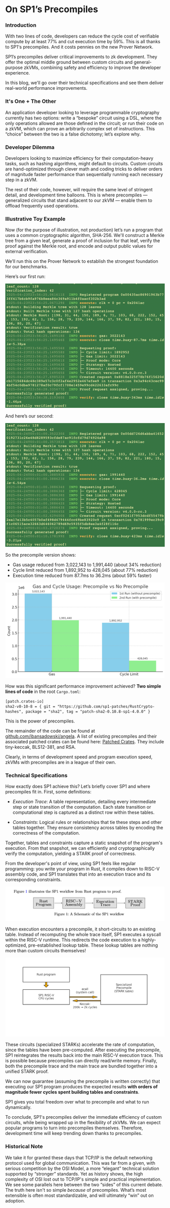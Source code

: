 # On SP1’s Precompiles

### Introduction

With two lines of code, developers can reduce the cycle cost of verifiable compute by at least 77% and cut execution time by 59%. This is all thanks to SP1's precompiles. And it costs pennies on the new Prover Network.

SP1’s precompiles deliver critical improvements to zk development. They offer the optimal middle ground between custom circuits and general-purpose zkVMs, combining safety and efficiency to improve the developer experience. 

In this blog, we'll go over their technical specifications and see them deliver real-world performance improvements. 

### It's One + The Other

An application developer looking to leverage programmable cryptography currently has two options: write a “bespoke” circuit using a DSL, where the only operations allowed are those defined in the circuit; or run their code on a zkVM, which can prove an arbitrarily complex set of instructions. This “choice” between the two is a false dichotomy; let’s explore why. 

### Developer Dilemma

Developers looking to maximize efficiency for their computation-heavy tasks, such as hashing algorithms, might default to circuits. Custom circuits are hand-optimized through clever math and coding tricks to deliver orders of magnitude faster performance than sequentially running each necessary step in a zkVM. 

The rest of their code, however, will require the same level of stringent detail, and development time balloons.
This is where precompiles — generalized circuits that stand adjacent to our zkVM — enable them to offload frequently used operations.

### Illustrative Toy Example

Now (for the purpose of illustration, not production) let’s run a program that uses a common cryptographic algorithm, SHA-256. We'll construct a Merkle tree from a given leaf, generate a proof of inclusion for that leaf, verify the proof against the Merkle root, and encode and output public values for external verification.

We’ll run this on the Prover Network to establish the strongest foundation for our benchmarks.

Here’s our first run:

![1st Run](Figures/1stRun.png "1st Run")

And here’s our second:

![2nd Run](Figures/2ndRun.png "2nd Run")

So the precompile version shows:
- Gas usage reduced from 3,022,143 to 1,991,440 (about 34% reduction)
- Cycle limit reduced from 1,892,952 to 428,045 (about 77% reduction)
- Execution time reduced from 87.7ms to 36.2ms (about 59% faster)

![Comparison](Figures/comparison.png "Comparison")

How was this significant performance improvement achieved? **Two simple lines of code** in the root ```Cargo.toml```:
``` 
[patch.crates-io]
sha2-v0-10-8 = { git = "https://github.com/sp1-patches/RustCrypto-hashes", package = "sha2", tag = "patch-sha2-0.10.8-sp1-4.0.0" } 
```
This is the power of precompiles.

The remainder of the code can be found at [github.com/ibansadowski/angela](https://github.com/ibansadowski/angela). A list of existing precompiles and their associated patched crates can be found here: [Patched Crates](https://docs.succinct.xyz/docs/sp1/optimizing-programs/precompiles#patched-crates). They include tiny-keccak, BLS12-381, and RSA.

Clearly, in terms of development speed and program execution speed, zkVMs with precompiles are in a league of their own.

### Technical Specifications

How exactly does SP1 achieve this? Let’s briefly cover SP1 and where precompiles fit in. First, some definitions:

- *Execution Trace*: A table representation, detailing every intermediate step or state transition of the computation. Each state transition or computational step is captured as a distinct row within these tables.

- *Constraints*: Logical rules or relationships that tie these steps and other tables together. They ensure consistency across tables by encoding the correctness of the computation.

Together, tables and constraints capture a static snapshot of the program's execution. From that snapshot, we can efficiently and cryptographically verify the computation, yielding a STARK proof of correctness.

From the developer's point of view, using SP1 feels like regular programming: you write your program in Rust, it compiles down to RISC-V assembly code, and SP1 translates that into an execution trace and its corresponding constraints.

![Execution Flow](Figures/Flow.png "Execution Flow")

When execution encounters a precompile, it short-circuits to an existing table. Instead of recomputing the whole trace itself, SP1 executes a syscall within the RISC-V runtime. This redirects the code execution to a highly-optimized, pre-established lookup table. These lookup tables are nothing more than custom circuits themselves! 

![Execution Flow with Precompile](Figures/PreFlow.png "Execution Flow with Precompile")

These circuits (specialized STARKs) accelerate the rate of computation, since the tables have been pre-computed. After executing the precompile, SP1 reintegrates the results back into the main RISC-V execution trace. This is possible because precompiles can directly read/write memory. 
Finally, both the precompile trace and the main trace are bundled together into a unified STARK proof.

We can now guarantee (assuming the precompile is written correctly) that executing our SP1 program produces the expected results **with orders of magnitude fewer cycles spent building tables and constraints**.

SP1 gives you total freedom over what to precompile and what to run dynamically.


To conclude, SP1's precompiles deliver the immediate efficiency of custom circuits, while being wrapped up in the flexibility of zkVMs. We can expect popular programs to turn into precompiles themselves. Therefore, development time will keep trending down thanks to precompiles.  
### Historical Note

We take it for granted these days that TCP/IP is the default networking protocol used for global communication. This was far from a given, with serious competition by the OSI Model, a more “elegant” technical solution supported by “stronger” standards. Yet as history shows, the high complexity of OSI lost out to TCP/IP's simple and practical implementation. We see some parallels here between the two “sides” of this current debate. The truth here isn't so simple *because* of precompiles. What’s most extensible is often most standardizable, and will ultimately “win” out on adoption.

